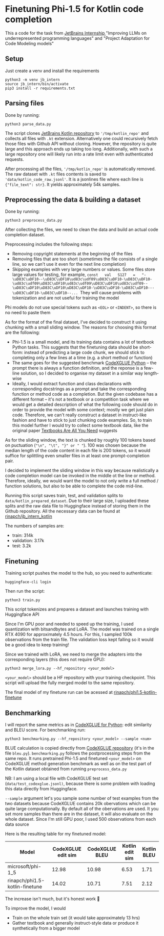 # Finetuning Phi-1.5 for Kotlin code completion

This a code for the task from [JetBrains Internship ](https://internship.jetbrains.com/)"Improving LLMs on underrepresented programming languages" and "Project Adaptation for Code Modeling models"

## Setup

Just create a venv and install the requirements

```
python3 -m venv jb_intern
source jb_intern/bin/activate
pip3 install -r requirements.txt
```

## Parsing files

Done by running:

```
python3 parse_data.py
```

The script clones [JetBrains Kotlin repository](https://github.com/JetBrains/kotlin) to `'/tmp/kotlin_repo'` and collects all files with `.kt` extension. Alternatively one could recursively fetch those files with Github API without cloning. However, the repository is quite large and this approach ends up taking too long. Additionally, with such a large repository one will likely run into a rate limit even with authenticated requests.

After processing all the files, `'/tmp/kotlin_repo'` is automatically removed. The raw dataset with `.kt` files contents is saved to `'data/kotlin_code_raw.jsonl'`. It is a jsonlines file where each line is `{"file_text": str}`. It yields approximately 54k samples.

## Preprocessing the data & building a dataset

Done by running:

```
python3 preprocess_data.py
```

After collecting the files, we need to clean the data and build an actual code completion dataset.

Preprocessing includes the following steps:

* Removing copyright statements at the beginning of the files
* Removing files that are too short (sometimes the file consists of a single line, so we can't use it even for the next line completion)
* Skipping examples with very large numbers or values. Some files store large values for testing, for example, `const   val   S127   =   "-\uD83C\uDF10--\uD83C\uDF10\ud83c\udf09\uD83C\uDF10-\uD83C\uDF10-\ud83c\udf09\uD83C\uDF10\ud83c\udf09\uD83C\uDF10\ud83c\udf09--\uD83C\uDF10\uD83C\uDF10\uD83C\uDF10-\uD83C\uDF10-\uD83C\uDF10---\uD83C\uDF10-\uD83C\uDF10--... `They will cause problems with tokenization and are not useful for training the model

Phi models do not use special tokens such as `<EOL>` or `<INDENT>`, so there is no need to paste them

As for the format of the final dataset, I've decided to construct it using chunking with a small sliding window. The reasons for choosing this format are the following:

- Phi-1.5 is a small model, and its training data contains a lot of textbook Python tasks. This suggests that the finetuning data should be short-form: instead of predicting a large code chunk, we should stick to completing only a few lines at a time (e.g. a short method or function)
- The same goes for the suggested benchmark [CodeXGLUE Python](https://huggingface.co/datasets/microsoft/codexglue_method_generation) – the prompt there is always a function definition, and the reponse is a few-line solution, so I decided to organise my dataset in a similar way length-wise
- Ideally, I would extract function and class declarations with corresponding docstrings as a prompt and take the corresponding function or method code as a completion. But the given codebase has a different format – it's not a textbook or a competition task where we would get a detailed description of what the following code should do in order to provide the model with some context; mostly we get just plain code. Therefore, we can't really construct a dataset in instruct-like fashion and have to stick to just chunking code examples.
  So, to train this model further I would try to collect some textbook data, like the original paper [Textbooks Are All You Need](https://www.microsoft.com/en-us/research/publication/textbooks-are-all-you-need-ii-phi-1-5-technical-report/) suggests

As for the sliding window, the text is chunked by roughly 100 tokens based on puctuation (`"\n", "\t", "}" or " "`). 100 was chosen because the median length of the code content in each file is 200 tokens, so it would suffice for splittling even smaller files in at least one prompt-completion pair.

I decided to implement the sliding window in this way because realistically a code completion model can be invoked in the middle ot the line or method. Therefore, ideally, we would want the model to not only write a full method / function solutions, but also to be able to complete the code mid-line.

Running this script saves train, test, and validation splits to `data/kotlin_prepared_dataset`. Due to their large size, I uploaded these splits and the raw data file to Huggingface instead of storing them in the Github repository. All the necessary data can be found at [rinapch/jb_intern_kotlin](https://huggingface.co/datasets/rinapch/jb_intern_kotlin)

The numbers of samples are:

* train: 314k
* validation: 3.17k
* test: 3.2k

## Finetuning

Training script pushes the model to the hub, so you need to authenticate:

```
huggingface-cli login
```

Then run the script:

```
python3 train.py
```

This script tokenizes and prepares a dataset and launches training with Huggingface API

Since I'm GPU poor and needed to speed up the training, I used quantization with bitsandbytes and LoRA. The model was trained on a single RTX 4090 for approximately 4.5 hours. For this, I sampled 100k observations from the train file. The validation loss kept falling so it would be a good idea to keep training!

Since we trained with LoRA, we need to merge the adapters into the corresponding layers (this does not require GPU):

```
python3 merge_lora.py --hf_repository <your_model>
```

`<your_model>` should be a HF repository with your training checkpoint. This script will upload the fully merged model to the same repository.

The final model of my finetune run can be acessed at [rinapch/phi1.5-kotlin-finetune](https://huggingface.co/rinapch/phi1.5-kotlin-finetune/tree/main)

## Benchmarking

I will report the same metrics as in [CodeXGLUE for Python](https://github.com/microsoft/CodeXGLUE/blob/main/Code-Code/Method-Generation/README.md#result): edit similarity and BLEU score. For benchmarking run:

```
python3 benchmarking.py --hf_repository <your_model> --sample <num>
```

BLUE calculation is copied directly from [CodeXGLUE repository](https://github.com/microsoft/CodeXGLUE/blob/main/Code-Code/Method-Generation/evaluator/bleu.py) (it's in the file `bleu.py`). `benchmarking.py` follows the postprocessing steps from the same repo. It runs pretrained Phi-1.5 and finetuned `<your_model>` on CodeXGLUE method generation benchmark as well as on the test part of the Kotlin dataset obtained from running `preprocess_data.py`

NB: I am using a local file with CodeXGLUE test set (`data/test_codexglue.jsonl)`, because there is some problem with loading this data directly from Huggingface.

`--sample` argument let's you sample some number of test examples from the two datasets because CodeXGLUE contains 20k obervations which can be quite large computationally. By default all of the obervations are used. It you set more samples than there are in the dataset, it will also evaluate on the whole dataset. Since I'm still GPU poor, I used 500 observations from each data source

Here is the resulting table for my finetuned model:

| Model                          | CodeXGLUE edit sim | CodeXGLUE BLEU | Kotlin edit sim | Kotlin BLEU |
| ------------------------------ | ------------------ | -------------- | --------------- | ----------- |
| microsoft/phi-1_5              | 12.98              | 10.98          | 6.53            | 1.71        |
| rinapch/phi1.5-kotlin-finetune | 14.02              | 10.71          | 7.51            | 2.12        |

The increase isn't much, but it's honest work 🤠

To improve the model, I would

* Train on the whole train set (it would take approximately 13 hrs)
* Gather textbook and generally instruct-style data or produce it synthetically from a bigger model
